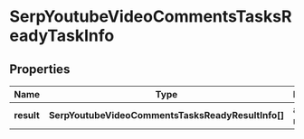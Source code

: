# SerpYoutubeVideoCommentsTasksReadyTaskInfo

## Properties

| Name | Type | Description | Notes |
|------------ | ------------- | ------------- | -------------|
**result** | **SerpYoutubeVideoCommentsTasksReadyResultInfo[]** | array of results |[optional]|